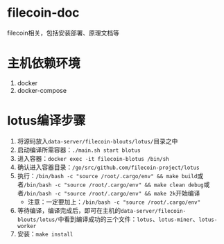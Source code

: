 # filecoin-doc
filecoin相关，包括安装部署、原理文档等

# 主机依赖环境
1. docker
2. docker-compose

# lotus编译步骤
1. 将源码放入`data-server/filecoin-blouts/lotus/`目录之中
2. 启动编译所需容器：`./main.sh start blotus`
3. 进入容器：`docker exec -it filecoin-blotus /bin/sh`
4. 确认进入容器目录：`/go/src/github.com/filecoin-project/lotus`
5. 执行：`/bin/bash -c "source /root/.cargo/env" && make build`或者`/bin/bash -c "source /root/.cargo/env" && make clean debug`或者`/bin/bash -c "source /root/.cargo/env" && make 2k`开始编译
    * 注意：一定要加上：`/bin/bash -c "source /root/.cargo/env"`
6. 等待编译，编译完成后，即可在主机的`data-server/filecoin-blouts/lotus/`中看到编译成功的三个文件：`lotus`、`lotus-miner`、`lotus-worker`
7. 安装：`make install`
